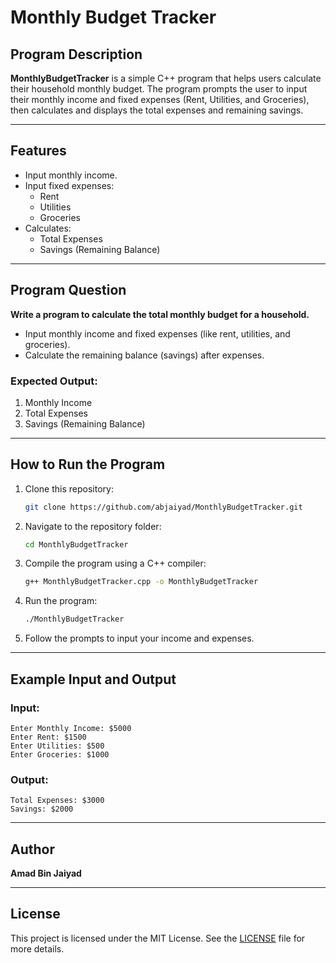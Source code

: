 # Monthly Budget Tracker

## Program Description
**MonthlyBudgetTracker** is a simple C++ program that helps users calculate their household monthly budget. The program prompts the user to input their monthly income and fixed expenses (Rent, Utilities, and Groceries), then calculates and displays the total expenses and remaining savings.

---

## Features
- Input monthly income.
- Input fixed expenses:
  - Rent
  - Utilities
  - Groceries
- Calculates:
  - Total Expenses
  - Savings (Remaining Balance)

---

## Program Question
**Write a program to calculate the total monthly budget for a household.**
- Input monthly income and fixed expenses (like rent, utilities, and groceries).
- Calculate the remaining balance (savings) after expenses.

### Expected Output:
1. Monthly Income
2. Total Expenses
3. Savings (Remaining Balance)

---

## How to Run the Program
1. Clone this repository:
   ```bash
   git clone https://github.com/abjaiyad/MonthlyBudgetTracker.git
   ```
2. Navigate to the repository folder:
   ```bash
   cd MonthlyBudgetTracker
   ```
3. Compile the program using a C++ compiler:
   ```bash
   g++ MonthlyBudgetTracker.cpp -o MonthlyBudgetTracker
   ```
4. Run the program:
   ```bash
   ./MonthlyBudgetTracker
   ```
5. Follow the prompts to input your income and expenses.

---

## Example Input and Output

### Input:
```
Enter Monthly Income: $5000
Enter Rent: $1500
Enter Utilities: $500
Enter Groceries: $1000
```

### Output:
```
Total Expenses: $3000
Savings: $2000
```

---

## Author
**Amad Bin Jaiyad**

---

## License
This project is licensed under the MIT License. See the [LICENSE](LICENSE) file for more details.
